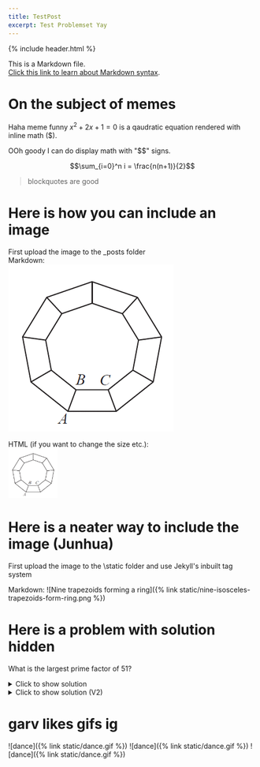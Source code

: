 ```yaml
---
title: TestPost
excerpt: Test Problemset Yay
---
```

{% include header.html %}

This is a Markdown file.   
[Click this link to learn about Markdown syntax](https://www.markdownguide.org/basic-syntax/).


# On the subject of memes
Haha meme funny $x^2+2x+1=0$ is a qaudratic equation rendered with inline math ($). 

OOh goody I can do display math with "$$" signs.

$$\sum_{i=0}^n i = \frac{n(n+1)}{2}$$

>blockquotes are good
  
# Here is how you can include an image 
First upload the image to the \_posts folder   
Markdown:   
![Nine trapezoids forming a ring](https://raw.githubusercontent.com/Maths-Club/Maths-Club.github.io/main/_posts/nine-isosceles-trapezoids-form-ring.png)  

HTML (if you want to change the size etc.):   
<img alt="Nine trapezoids forming a ring" src="https://raw.githubusercontent.com/Maths-Club/Maths-Club.github.io/main/_posts/nine-isosceles-trapezoids-form-ring.png" width="100"/>

# Here is a neater way to include the image (Junhua)
First upload the image to the \static folder and use Jekyll's inbuilt tag system

Markdown:
![Nine trapezoids forming a ring]({% link static/nine-isosceles-trapezoids-form-ring.png %})


# Here is a problem with solution hidden

What is the largest prime factor of 51?
<details>

<summary>Click to show solution</summary>
 (MARKDOWN NOT RENDERED INSIDE HTML TAG?)
> Answer: 17   
  
Let's use trial and error to see which numbers are factors of 51   
  
It's odd so we only need to try odd numbers:   
* 1 is a factor: $51 = 1 \times 51$   
* 3 is a factor: $51 = 3 \times 17$   
* 5 is not a factor   
* 7 is not a factor   
* 9 is not a factor   
     
And $9^2$ is already larger than $51$, so we don't need to try any more.   
The largest prime factor we found was $17$.
 
</details>



<details>
  <summary>Click to show solution (V2)</summary>
  
 <blockquote> Answer: 17</blockquote>   
 
  Let's use trial and error to see which numbers are factors of 51  <br>
  It's odd so we only need to try odd numbers: <br><br>
 
  <ul>
     <li> 1 is a factor: $51 = 1 \times 51$ </li>
     <li> 3 is a factor: $51 = 3 \times 17$ </li>  
     <li> 5 is not a factor </li>
     <li> 7 is not a factor </li>
     <li> 9 is not a factor </li> 
 </ul>
  <br>
  And $9^2$ is already larger than $51$, so we don't need to try any more. <br>
  The largest prime factor we found was $17$.<br><br>
</details>

# garv likes gifs ig
![dance]({% link static/dance.gif %}) ![dance]({% link static/dance.gif %}) ![dance]({% link static/dance.gif %})
